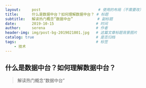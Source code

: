 ```yaml
---
layout:     post   				          # 使用的布局（不需要改）
title:      什么是数据中台？如何理解数据中台？ # 标题 
subtitle:   解读热门概念“数据中台”           # 副标题
date:       2019-10-15 				     # 时间
author:     serena 						 # 作者
header-img: img/post-bg-2019021801.jpg 	 # 这篇文章标题背景图片
catalog: true 						     # 是否归档
tags:								     # 标签
    - 技术
---
```


## 什么是数据中台？如何理解数据中台？
>解读热门概念“数据中台”


